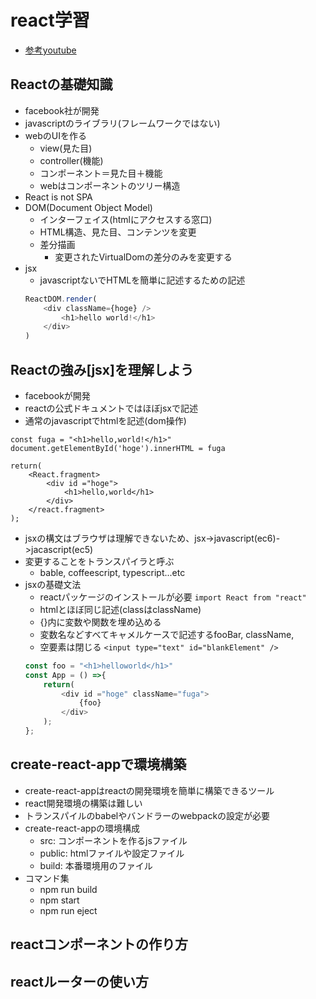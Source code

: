 # react学習
- [参考youtube](https://www.youtube.com/watch?v=Otrc2zAlJyM&list=PLX8Rsrpnn3IWKz6H5ZEPWBY8AKWwb9qq7&ab_channel=%E3%80%90%E3%81%A8%E3%82%89%E3%82%BC%E3%83%9F%E3%80%91%E3%83%88%E3%83%A9%E3%83%8F%E3%83%83%E3%82%AF%E3%81%AE%E3%82%A8%E3%83%B3%E3%82%B8%E3%83%8B%E3%82%A2%E5%AD%A6%E7%BF%92%E8%AC%9B%E5%BA%A7)

## Reactの基礎知識
- facebook社が開発
- javascriptのライブラリ(フレームワークではない)
- webのUIを作る
    - view(見た目)
    - controller(機能)
    - コンポーネント＝見た目＋機能
    - webはコンポーネントのツリー構造
- React is not SPA
- DOM(Document Object Model)
    - インターフェイス(htmlにアクセスする窓口)
    - HTML構造、見た目、コンテンツを変更
    - 差分描画
        - 変更されたVirtualDomの差分のみを変更する
- jsx
    - javascriptないでHTMLを簡単に記述するための記述
    ```js
    ReactDOM.render(
        <div className={hoge} />
            <h1>hello world!</h1>
        </div>
    )
    ```

## Reactの強み[jsx]を理解しよう
- facebookが開発
- reactの公式ドキュメントではほぼjsxで記述
- 通常のjavascriptでhtmlを記述(dom操作)
```js:通常のjavascript
const fuga = "<h1>hello,world!</h1>"
document.getElementById('hoge').innerHTML = fuga
```
```js:jsx
return(
    <React.fragment>
        <div id ="hoge">
            <h1>hello,world</h1>
        </div>
    </react.fragment>
);
```
- jsxの構文はブラウザは理解できないため、jsx->javascript(ec6)->jacascript(ec5)
- 変更することをトランスパイラと呼ぶ
    - bable, coffeescript, typescript...etc
- jsxの基礎文法
    - reactパッケージのインストールが必要
    `import React from "react"`
    - htmlとほぼ同じ記述(classはclassName)
    - {}内に変数や関数を埋め込める
    - 変数名などすべてキャメルケースで記述するfooBar, className, 
    - 空要素は閉じる
    `<input type="text" id="blankElement" />`
    ```js
    const foo = "<h1>helloworld</h1>"
    const App = () =>{
        return(
            <div id ="hoge" className="fuga">
                {foo}
            </div>
        );
    };
    ```

## create-react-appで環境構築
- create-react-appはreactの開発環境を簡単に構築できるツール
- react開発環境の構築は難しい
- トランスパイルのbabelやバンドラーのwebpackの設定が必要 
- create-react-appの環境構成
    - src: コンポーネントを作るjsファイル
    - public: htmlファイルや設定ファイル
    - build: 本番環境用のファイル
- コマンド集
    - npm run build
    - npm start
    - npm run eject

## reactコンポーネントの作り方
## reactルーターの使い方